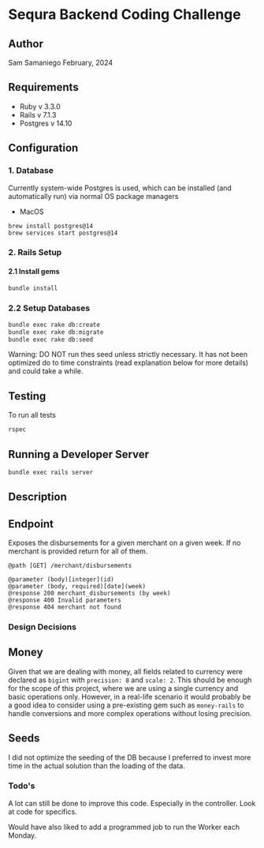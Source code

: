 # Sequra Backend Coding Challenge

## Author
Sam Samaniego
February, 2024

## Requirements
* Ruby v 3.3.0
* Rails v 7.1.3
* Postgres v 14.10

## Configuration
### 1. Database
Currently system-wide Postgres is used, which can be installed (and automatically run) via normal OS package managers
* MacOS
```
brew install postgres@14
brew services start postgres@14
```

### 2. Rails Setup
#### 2.1 Install gems
```bash
bundle install
```
### 2.2 Setup Databases
```bash
bundle exec rake db:create
bundle exec rake db:migrate
bundle exec rake db:seed
```
Warning: DO NOT run thes seed unless strictly necessary. It has not been optimized do to time constraints (read explanation below for more details) and could take a while.

## Testing
To run all tests
```bash
rspec
```

## Running a Developer Server
```bash
bundle exec rails server
```

## Description

## Endpoint
Exposes the disbursements for a given merchant on a given week.
If no merchant is provided return for all of them.

```
@path [GET] /merchant/disbursements

@parameter (body)[integer](id)
@parameter (body, required)[date](week)
@response 200 merchant_disbursements (by week)
@response 400 Invalid parameters
@response 404 merchant not found
```
### Design Decisions

## Money
Given that we are dealing with money, all fields related to currency were declared as `bigint` with `precision: 8` and `scale: 2`. This should be enough for the scope of this project, where we are using a single currency and basic operations only. However, in a real-life scenario it would probably be a good idea to consider using a pre-existing gem such as `money-rails` to handle conversions and more complex operations without losing precision.

## Seeds
I did not optimize the seeding of the DB because I preferred to invest more time in the actual solution than the loading of the data.

### Todo's
A lot can still be done to improve this code. Especially in the controller.
Look at code for specifics.

Would have also liked to add a programmed job to run the Worker each Monday.


